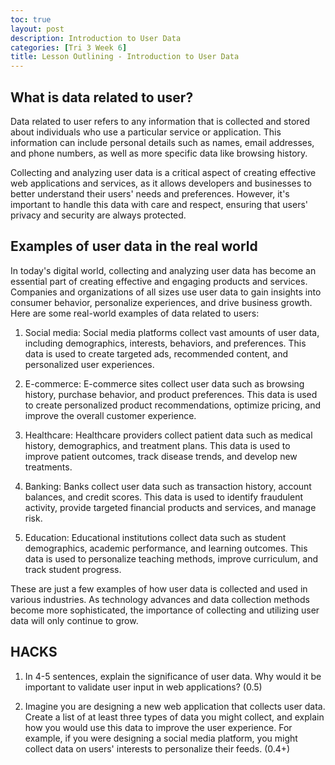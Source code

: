 ```yaml
---
toc: true
layout: post
description: Introduction to User Data
categories: [Tri 3 Week 6]
title: Lesson Outlining - Introduction to User Data
---
```


## What is data related to user?

Data related to user refers to any information that is collected and stored about individuals who use a particular service or application. This information can include personal details such as names, email addresses, and phone numbers, as well as more specific data like browsing history.

Collecting and analyzing user data is a critical aspect of creating effective web applications and services, as it allows developers and businesses to better understand their users' needs and preferences. However, it's important to handle this data with care and respect, ensuring that users' privacy and security are always protected.

## Examples of user data in the real world

In today's digital world, collecting and analyzing user data has become an essential part of creating effective and engaging products and services. Companies and organizations of all sizes use user data to gain insights into consumer behavior, personalize experiences, and drive business growth. Here are some real-world examples of data related to users:

1. Social media: Social media platforms collect vast amounts of user data, including demographics, interests, behaviors, and preferences. This data is used to create targeted ads, recommended content, and personalized user experiences.

2. E-commerce: E-commerce sites collect user data such as browsing history, purchase behavior, and product preferences. This data is used to create personalized product recommendations, optimize pricing, and improve the overall customer experience.

3. Healthcare: Healthcare providers collect patient data such as medical history, demographics, and treatment plans. This data is used to improve patient outcomes, track disease trends, and develop new treatments.

4. Banking: Banks collect user data such as transaction history, account balances, and credit scores. This data is used to identify fraudulent activity, provide targeted financial products and services, and manage risk.

5. Education: Educational institutions collect data such as student demographics, academic performance, and learning outcomes. This data is used to personalize teaching methods, improve curriculum, and track student progress.

These are just a few examples of how user data is collected and used in various industries. As technology advances and data collection methods become more sophisticated, the importance of collecting and utilizing user data will only continue to grow.

## HACKS

1. In 4-5 sentences, explain the significance of user data. Why would it be important to validate user input in web applications? (0.5)

2. Imagine you are designing a new web application that collects user data. Create a list of at least three types of data you might collect, and explain how you would use this data to improve the user experience. For example, if you were designing a social media platform, you might collect data on users' interests to personalize their feeds. (0.4+)